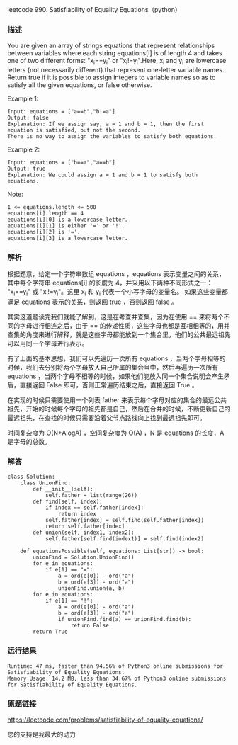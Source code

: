 leetcode  990. Satisfiability of Equality Equations（python）




### 描述


You are given an array of strings equations that represent relationships between variables where each string equations[i] is of length 4 and takes one of two different forms: "x<sub>i</sub>==y<sub>i</sub>" or "x<sub>i</sub>!=y<sub>i</sub>".Here, x<sub>i</sub> and y<sub>i</sub> are lowercase letters (not necessarily different) that represent one-letter variable names. Return true if it is possible to assign integers to variable names so as to satisfy all the given equations, or false otherwise.


Example 1:


	Input: equations = ["a==b","b!=a"]
	Output: false
	Explanation: If we assign say, a = 1 and b = 1, then the first equation is satisfied, but not the second.
	There is no way to assign the variables to satisfy both equations.
	
Example 2:

	Input: equations = ["b==a","a==b"]
	Output: true
	Explanation: We could assign a = 1 and b = 1 to satisfy both equations.

 


Note:

	1 <= equations.length <= 500
	equations[i].length == 4
	equations[i][0] is a lowercase letter.
	equations[i][1] is either '=' or '!'.
	equations[i][2] is '='.
	equations[i][3] is a lowercase letter.


### 解析

根据题意，给定一个字符串数组 equations ，equations 表示变量之间的关系，其中每个字符串 equations[i] 的长度为 4，并采用以下两种不同形式之一： "x<sub>i</sub>==y<sub>i</sub>" 或 "x<sub>i</sub>!=y<sub>i</sub>"。这里 x<sub>i</sub> 和 y<sub>i</sub> 代表一个小写字母的变量名。 如果这些变量都满足 equations 表示的关系，则返回 true ，否则返回 false 。

其实这道题读完我们就能了解到，这是在考查并查集，因为在使用 == 来将两个不同的字母进行相连之后，由于 == 的传递性质，这些字母也都是互相相等的，用并查集的角度来进行解释，就是这些字母都能放到一个集合里，他们的公共最远祖先可以用同一个字母进行表示。

有了上面的基本思想，我们可以先遍历一次所有 equations ，当两个字母相等的时候，我们去分别将两个字母放入自己所属的集合当中，然后再遍历一次所有 equations ，当两个字母不相等的时候，如果他们能放入同一个集合说明会产生矛盾，直接返回 False 即可，否则正常遍历结束之后，直接返回 True 。

在实现的时候只需要使用一个列表 father 来表示每个字母对应的集合的最远公共祖先，开始的时候每个字母的祖先都是自己，然后在合并的时候，不断更新自己的最远祖先，在查找的时候只需要沿着父节点路线向上找到最远祖先即可。


时间复杂度为 O(N+AlogA) ，空间复杂度为 O(A) ，N 是 equations 的长度，A 是字母的总数。


### 解答
	
	class Solution:
	    class UnionFind:
	        def __init__(self):
	            self.father = list(range(26))
	        def find(self, index):
	            if index == self.father[index]:
	                return index
	            self.father[index] = self.find(self.father[index])
	            return self.father[index]
	        def union(self, index1, index2):
	            self.father[self.find(index1)] = self.find(index2)
	
	    def equationsPossible(self, equations: List[str]) -> bool:
	        unionFind = Solution.UnionFind()
	        for e in equations:
	            if e[1] == "=":
	                a = ord(e[0]) - ord("a")
	                b = ord(e[3]) - ord("a")
	                unionFind.union(a, b)
	        for e in equations:
	            if e[1] == "!":
	                a = ord(e[0]) - ord("a")
	                b = ord(e[3]) - ord("a")
	                if unionFind.find(a) == unionFind.find(b):
	                    return False
	        return True
	 
	 

### 运行结果
	
	Runtime: 47 ms, faster than 94.56% of Python3 online submissions for Satisfiability of Equality Equations.
	Memory Usage: 14.2 MB, less than 34.67% of Python3 online submissions for Satisfiability of Equality Equations.

### 原题链接

https://leetcode.com/problems/satisfiability-of-equality-equations/


您的支持是我最大的动力
